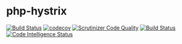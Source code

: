 # php-hystrix 

[![Build Status](https://travis-ci.com/liamsorsby/php-hystrix.svg?branch=master)](https://travis-ci.com/liamsorsby/php-hystrix) [![codecov](https://codecov.io/gh/liamsorsby/php-hystrix/branch/master/graph/badge.svg)](https://codecov.io/gh/liamsorsby/php-hystrix) [![Scrutinizer Code Quality](https://scrutinizer-ci.com/g/liamsorsby/php-hystrix/badges/quality-score.png?b=master)](https://scrutinizer-ci.com/g/liamsorsby/php-hystrix/?branch=master) 
[![Build Status](https://scrutinizer-ci.com/g/liamsorsby/php-hystrix/badges/build.png?b=master)](https://scrutinizer-ci.com/g/liamsorsby/php-hystrix/build-status/master) [![Code Intelligence Status](https://scrutinizer-ci.com/g/liamsorsby/php-hystrix/badges/code-intelligence.svg?b=master)](https://scrutinizer-ci.com/code-intelligence)

